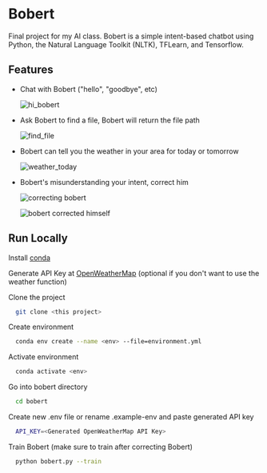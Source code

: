 
# Bobert

Final project for my AI class. Bobert is a simple intent-based chatbot using Python, the Natural Language Toolkit (NLTK), TFLearn, and Tensorflow.
## Features

- Chat with Bobert ("hello", "goodbye", etc)

  ![hi_bobert](https://github.com/justbautista/file_sync/assets/65434552/a5c66be1-b899-4b0b-8ecb-610255d75d5c)
- Ask Bobert to find a file, Bobert will return the file path

  ![find_file](https://github.com/justbautista/file_sync/assets/65434552/3eb2efd7-c6f2-49e7-8e32-bbf396350dd4)
- Bobert can tell you the weather in your area for today or tomorrow

  ![weather_today](https://github.com/justbautista/file_sync/assets/65434552/b16a2e7f-d79b-4b28-981f-219c81bbbff8)
- Bobert's misunderstanding your intent, correct him

  ![correcting bobert](https://github.com/justbautista/file_sync/assets/65434552/38ab476e-ec8e-4c96-b80a-7d3aa66dc3d5)
  
  ![bobert corrected himself](https://github.com/justbautista/file_sync/assets/65434552/b9a2ba3b-045f-4f68-bb75-138b128a782d)



## Run Locally

Install [conda](https://conda.io/projects/conda/en/latest/user-guide/install/index.html)

Generate API Key at [OpenWeatherMap](https://openweathermap.org/api) (optional if you don't want to use the weather function)

Clone the project

```bash
  git clone <this project>
```

Create environment

```bash
  conda env create --name <env> --file=environment.yml
```

Activate environment

```bash
  conda activate <env>
```

Go into bobert directory

```bash
  cd bobert
```

Create new .env file or rename .example-env and paste generated API key

```bash
  API_KEY=<Generated OpenWeatherMap API Key>
```

Train Bobert (make sure to train after correcting Bobert)

```bash
  python bobert.py --train
```

